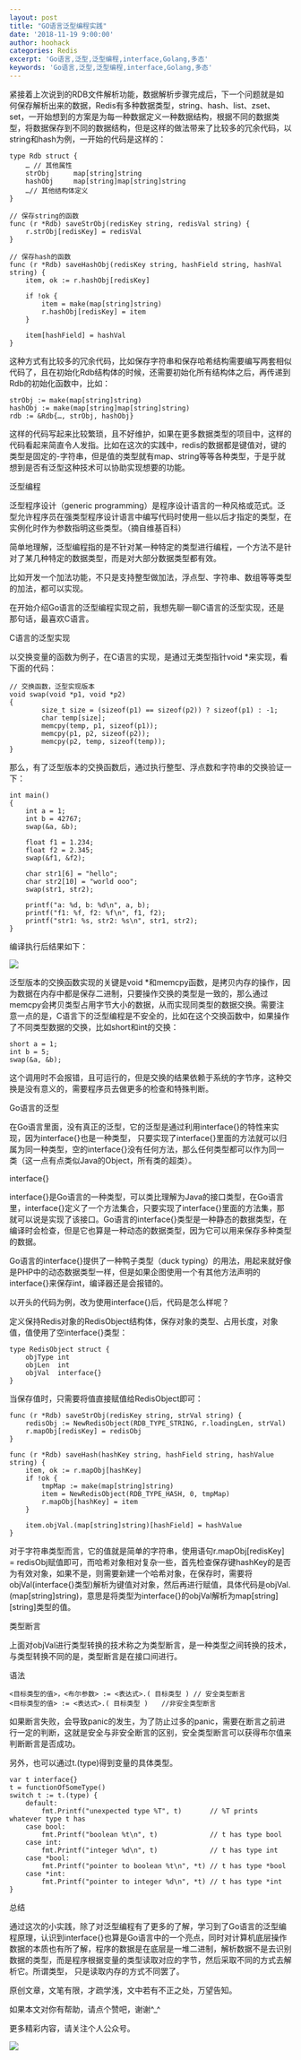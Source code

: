 ```yaml
---
layout: post
title: "GO语言泛型编程实践"
date: '2018-11-19 9:00:00'
author: hoohack
categories: Redis
excerpt: 'Go语言,泛型,泛型编程,interface,Golang,多态'
keywords: 'Go语言,泛型,泛型编程,interface,Golang,多态'
---
```


紧接着上次说到的RDB文件解析功能，数据解析步骤完成后，下一个问题就是如何保存解析出来的数据，Redis有多种数据类型，string、hash、list、zset、set，一开始想到的方案是为每一种数据定义一种数据结构，根据不同的数据类型，将数据保存到不同的数据结构，但是这样的做法带来了比较多的冗余代码，以string和hash为例，一开始的代码是这样的：


<!--more-->

    type Rdb struct {
        … // 其他属性
        strObj      map[string]string
        hashObj     map[string]map[string]string
        …// 其他结构体定义
    }
    
    // 保存string的函数
    func (r *Rdb) saveStrObj(redisKey string, redisVal string) {
        r.strObj[redisKey] = redisVal
    }
    
    // 保存hash的函数
    func (r *Rdb) saveHashObj(redisKey string, hashField string, hashVal string) {
        item, ok := r.hashObj[redisKey]
    
        if !ok {
            item = make(map[string]string)
            r.hashObj[redisKey] = item
        }
    
        item[hashField] = hashVal
    }

这种方式有比较多的冗余代码，比如保存字符串和保存哈希结构需要编写两套相似代码了，且在初始化Rdb结构体的时候，还需要初始化所有结构体之后，再传递到Rdb的初始化函数中，比如：

    strObj := make(map[string]string)
    hashObj := make(map[string]map[string]string)
    rdb := &Rdb{…, strObj, hashObj}

这样的代码写起来比较繁琐，且不好维护，如果在更多数据类型的项目中，这样的代码看起来简直令人发指。比如在这次的实践中，redis的数据都是键值对，键的类型是固定的-字符串，但是值的类型就有map、string等等各种类型，于是乎就想到是否有泛型这种技术可以协助实现想要的功能。

泛型编程

泛型程序设计（generic programming）是程序设计语言的一种风格或范式。泛型允许程序员在强类型程序设计语言中编写代码时使用一些以后才指定的类型，在实例化时作为参数指明这些类型。（摘自维基百科）

简单地理解，泛型编程指的是不针对某一种特定的类型进行编程，一个方法不是针对了某几种特定的数据类型，而是对大部分数据类型都有效。

比如开发一个加法功能，不只是支持整型做加法，浮点型、字符串、数组等等类型的加法，都可以实现。

在开始介绍Go语言的泛型编程实现之前，我想先聊一聊C语言的泛型实现，还是那句话，最喜欢C语言。

C语言的泛型实现

以交换变量的函数为例子，在C语言的实现，是通过无类型指针void *来实现，看下面的代码：

    // 交换函数，泛型实现版本
    void swap(void *p1, void *p2)
    {
            size_t size = (sizeof(p1) == sizeof(p2)) ? sizeof(p1) : -1;
            char temp[size];
            memcpy(temp, p1, sizeof(p1));
            memcpy(p1, p2, sizeof(p2));
            memcpy(p2, temp, sizeof(temp));
    }

那么，有了泛型版本的交换函数后，通过执行整型、浮点数和字符串的交换验证一下：

    int main()
    {
        int a = 1;
        int b = 42767;
        swap(&a, &b);
        
        float f1 = 1.234;
        float f2 = 2.345;
        swap(&f1, &f2);
    
        char str1[6] = "hello";
        char str2[10] = "world ooo";
        swap(str1, str2);
    
        printf("a: %d, b: %d\n", a, b);
        printf("f1: %f, f2: %f\n", f1, f2);
        printf("str1: %s, str2: %s\n", str1, str2);
    }

编译执行后结果如下：

![](https://user-gold-cdn.xitu.io/2018/11/20/1672eea18fa6c4e3?w=325&h=72&f=png&s=3730)


泛型版本的交换函数实现的关键是void *和memcpy函数，是拷贝内存的操作，因为数据在内存中都是保存二进制，只要操作交换的类型是一致的，那么通过memcpy会拷贝类型占用字节大小的数据，从而实现同类型的数据交换。需要注意一点的是，C语言下的泛型编程是不安全的，比如在这个交换函数中，如果操作了不同类型数据的交换，比如short和int的交换：

    short a = 1;
    int b = 5;
    swap(&a, &b);

这个调用时不会报错，且可运行的，但是交换的结果依赖于系统的字节序，这种交换是没有意义的，需要程序员去做更多的检查和特殊判断。

Go语言的泛型

在Go语言里面，没有真正的泛型，它的泛型是通过利用interface{}的特性来实现，因为interface{}也是一种类型， 只要实现了interface{}里面的方法就可以归属为同一种类型，空的interface{}没有任何方法，那么任何类型都可以作为同一类（这一点有点类似Java的Object，所有类的超类）。

interface{}

interface{}是Go语言的一种类型，可以类比理解为Java的接口类型，在Go语言里，interface{}定义了一个方法集合，只要实现了interface{}里面的方法集，那就可以说是实现了该接口。Go语言的interface{}类型是一种静态的数据类型，在编译时会检查，但是它也算是一种动态的数据类型，因为它可以用来保存多种类型的数据。

Go语言的interface{}提供了一种鸭子类型（duck typing）的用法，用起来就好像是PHP中的动态数据类型一样，但是如果企图使用一个有其他方法声明的interface{}来保存int，编译器还是会报错的。

以开头的代码为例，改为使用interface{}后，代码是怎么样呢？

定义保持Redis对象的RedisObject结构体，保存对象的类型、占用长度，对象值，值使用了空interface{}类型：

    type RedisObject struct {
        objType int
        objLen  int
        objVal  interface{}
    }

当保存值时，只需要将值直接赋值给RedisObject即可：

    func (r *Rdb) saveStrObj(redisKey string, strVal string) {
        redisObj := NewRedisObject(RDB_TYPE_STRING, r.loadingLen, strVal)
        r.mapObj[redisKey] = redisObj
    }
    
    func (r *Rdb) saveHash(hashKey string, hashField string, hashValue string) {
        item, ok := r.mapObj[hashKey]
        if !ok {
            tmpMap := make(map[string]string)
            item = NewRedisObject(RDB_TYPE_HASH, 0, tmpMap)
            r.mapObj[hashKey] = item
        }
        
        item.objVal.(map[string]string)[hashField] = hashValue
    }

对于字符串类型而言，它的值就是简单的字符串，使用语句r.mapObj[redisKey] = redisObj赋值即可，而哈希对象相对复杂一些，首先检查保存键hashKey的是否为有效对象，如果不是，则需要新建一个哈希对象，在保存时，需要将objVal(interface{}类型)解析为键值对对象，然后再进行赋值，具体代码是objVal.(map[string]string)，意思是将类型为interface{}的objVal解析为map[string][string]类型的值。

类型断言

上面对objVal进行类型转换的技术称之为类型断言，是一种类型之间转换的技术，与类型转换不同的是，类型断言是在接口间进行。

语法

    <目标类型的值>，<布尔参数> := <表达式>.( 目标类型 ) // 安全类型断言
    <目标类型的值> := <表达式>.( 目标类型 )　　//非安全类型断言

如果断言失败，会导致panic的发生，为了防止过多的panic，需要在断言之前进行一定的判断，这就是安全与非安全断言的区别，安全类型断言可以获得布尔值来判断断言是否成功。

另外，也可以通过t.(type)得到变量的具体类型。

    var t interface{}
    t = functionOfSomeType()
    switch t := t.(type) {
        default:
            fmt.Printf("unexpected type %T", t)       // %T prints whatever type t has
        case bool:
            fmt.Printf("boolean %t\n", t)             // t has type bool
        case int:
            fmt.Printf("integer %d\n", t)             // t has type int
        case *bool:
            fmt.Printf("pointer to boolean %t\n", *t) // t has type *bool
        case *int:
            fmt.Printf("pointer to integer %d\n", *t) // t has type *int
    }



总结

通过这次的小实践，除了对泛型编程有了更多的了解，学习到了Go语言的泛型编程原理，认识到interface{}也算是Go语言中的一个亮点，同时对计算机底层操作数据的本质也有所了解，程序的数据是在底层是一堆二进制，解析数据不是去识别数据的类型，而是程序根据变量的类型读取对应的字节，然后采取不同的方式去解析它。所谓类型， 只是读取内存的方式不同罢了。

原创文章，文笔有限，才疏学浅，文中若有不正之处，万望告知。

如果本文对你有帮助，请点个赞吧，谢谢^_^

更多精彩内容，请关注个人公众号。

![](https://user-gold-cdn.xitu.io/2018/9/27/16618367007a1173?w=258&h=258&f=jpeg&s=28215)